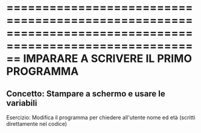 ==========================================================================================================
                                    IMPARARE A SCRIVERE IL PRIMO PROGRAMMA
==========================================================================================================
Concetto: Stampare a schermo e usare le variabili
----------------------------------------------------------------------------------------------------------
Esercizio: Modifica il programma per chiedere all'utente nome ed età (scritti direttamente nel codice) 

